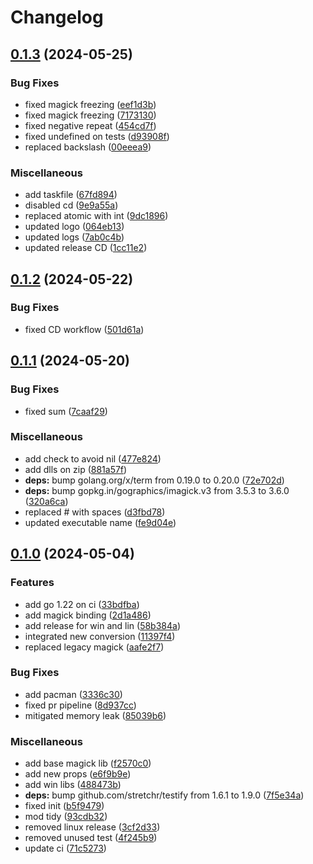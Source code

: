 # Changelog

## [0.1.3](https://github.com/Darckfast/7tv-extract/compare/v0.1.2...v0.1.3) (2024-05-25)


### Bug Fixes

* fixed magick freezing ([eef1d3b](https://github.com/Darckfast/7tv-extract/commit/eef1d3be54ff322072c14f3fdc360bea69066c0d))
* fixed magick freezing ([7173130](https://github.com/Darckfast/7tv-extract/commit/71731307a239668d17dc0fd21662709fa04c1ab5))
* fixed negative repeat ([454cd7f](https://github.com/Darckfast/7tv-extract/commit/454cd7f38d071e8d339ec266ae523d2d02b2f2a4))
* fixed undefined on tests ([d93908f](https://github.com/Darckfast/7tv-extract/commit/d93908fde2dae40bfc427b7a2219986c2327c98a))
* replaced backslash ([00eeea9](https://github.com/Darckfast/7tv-extract/commit/00eeea9d27d73d4fb7cc191f24168b71a4a35175))


### Miscellaneous

* add taskfile ([67fd894](https://github.com/Darckfast/7tv-extract/commit/67fd894d98d93ea0d408914cef205a15bff720ce))
* disabled cd ([9e9a55a](https://github.com/Darckfast/7tv-extract/commit/9e9a55ab38b9fc3a470523d7117e7a54a99310c0))
* replaced atomic with int ([9dc1896](https://github.com/Darckfast/7tv-extract/commit/9dc189688aae3a3ea8662b589f3b692808f8ae5a))
* updated logo ([064eb13](https://github.com/Darckfast/7tv-extract/commit/064eb1360d5bdb0ccdc8570115516b4d4b515869))
* updated logs ([7ab0c4b](https://github.com/Darckfast/7tv-extract/commit/7ab0c4bb4b03a5d57dd38d75375186b57ac4a475))
* updated release CD ([1cc11e2](https://github.com/Darckfast/7tv-extract/commit/1cc11e2b435d8b29626f5237cad6814dcea10675))

## [0.1.2](https://github.com/Darckfast/7tv-extract/compare/v0.1.1...v0.1.2) (2024-05-22)


### Bug Fixes

* fixed CD workflow ([501d61a](https://github.com/Darckfast/7tv-extract/commit/501d61a66c7f253d3637c5ec868cc4672d67d8ce))

## [0.1.1](https://github.com/Darckfast/7tv-extract/compare/v0.1.0...v0.1.1) (2024-05-20)


### Bug Fixes

* fixed sum ([7caaf29](https://github.com/Darckfast/7tv-extract/commit/7caaf29f6f237bbd97771dad7de977138baf9cf2))


### Miscellaneous

* add check to avoid nil ([477e824](https://github.com/Darckfast/7tv-extract/commit/477e82485c40ed6e4029f2e0c7cb264a84613e97))
* add dlls on zip ([881a57f](https://github.com/Darckfast/7tv-extract/commit/881a57f74f6acb3b104ae7e07f8ee07b8e17cd0f))
* **deps:** bump golang.org/x/term from 0.19.0 to 0.20.0 ([72e702d](https://github.com/Darckfast/7tv-extract/commit/72e702da6d0db3a796f9ac1770eab86340b9ff58))
* **deps:** bump gopkg.in/gographics/imagick.v3 from 3.5.3 to 3.6.0 ([320a6ca](https://github.com/Darckfast/7tv-extract/commit/320a6ca7f6e06e0241ed1fc01861540fd469ee3c))
* replaced # with spaces ([d3fbd78](https://github.com/Darckfast/7tv-extract/commit/d3fbd78ec3db1b45540b8b0675d5520a89e88fd4))
* updated executable name ([fe9d04e](https://github.com/Darckfast/7tv-extract/commit/fe9d04e3be9d56b0cba480f4efbe771b0f14fc16))

## [0.1.0](https://github.com/Darckfast/7tv-extract/compare/v0.0.9...v0.1.0) (2024-05-04)


### Features

* add go 1.22 on ci ([33bdfba](https://github.com/Darckfast/7tv-extract/commit/33bdfbae4d623fe7754516bd1233caeee1104f83))
* add magick binding ([2d1a486](https://github.com/Darckfast/7tv-extract/commit/2d1a4869ec5f917634afac20edcb238dc21fe77f))
* add release for win and lin ([58b384a](https://github.com/Darckfast/7tv-extract/commit/58b384afbcd4445c15dadd28868115fe729b97e5))
* integrated new conversion ([11397f4](https://github.com/Darckfast/7tv-extract/commit/11397f43f53750e4475f5bde69a8962e3c19a5ee))
* replaced legacy magick ([aafe2f7](https://github.com/Darckfast/7tv-extract/commit/aafe2f75b18885698bfd1168b32a0a55ed988f8e))


### Bug Fixes

* add pacman ([3336c30](https://github.com/Darckfast/7tv-extract/commit/3336c30f91100ab11766d434c5957eb1b663fece))
* fixed pr pipeline ([8d937cc](https://github.com/Darckfast/7tv-extract/commit/8d937ccf69a1360e4f2f62016410c79665b3eb20))
* mitigated memory leak ([85039b6](https://github.com/Darckfast/7tv-extract/commit/85039b69e1b05a19842c9aa00ab224ad724b853a))


### Miscellaneous

* add base magick lib ([f2570c0](https://github.com/Darckfast/7tv-extract/commit/f2570c044d8b5fc979e5faa801040af373b242fa))
* add new props ([e6f9b9e](https://github.com/Darckfast/7tv-extract/commit/e6f9b9eb5d9417d797a0b763ddce8e2dc873a5fa))
* add win libs ([488473b](https://github.com/Darckfast/7tv-extract/commit/488473bbb6df2953cf98fec9dbaf4fbc212b1a51))
* **deps:** bump github.com/stretchr/testify from 1.6.1 to 1.9.0 ([7f5e34a](https://github.com/Darckfast/7tv-extract/commit/7f5e34ab5f2ccfe3cc57f57d4333dd3b579d9eea))
* fixed init ([b5f9479](https://github.com/Darckfast/7tv-extract/commit/b5f947995cd2430286d47cfef47cd2a904484079))
* mod tidy ([93cdb32](https://github.com/Darckfast/7tv-extract/commit/93cdb320f697866e0b68d498f09300dd1ec0e81c))
* removed linux release ([3cf2d33](https://github.com/Darckfast/7tv-extract/commit/3cf2d339fe3e1e1d1907db23f496a76314076414))
* removed unused test ([4f245b9](https://github.com/Darckfast/7tv-extract/commit/4f245b96e1f60be1f94f56376d3febe0d9f5f379))
* update ci ([71c5273](https://github.com/Darckfast/7tv-extract/commit/71c5273cd34d8bc0a317210ae471f815dcfff6a1))
